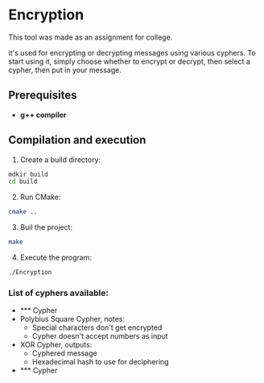 # Encryption
This tool was made as an assignment for college.

it's used for encrypting or decrypting messages using various cyphers.
To start using it,
simply choose whether to encrypt or decrypt,
then select a cypher, then put in your message.

## Prerequisites
- **g++ compiler**

## Compilation and execution
1. Create a build directory:
```Bash
mdkir build
cd build
```
2. Run CMake:
```Bash
cmake ..
```
3. Buil the project:
```Bash
make
```
4. Execute the program:
```Bash
./Encryption
```

### List of cyphers available:
+ *** Cypher
+ Polybius Square Cypher, notes:
  + Special characters don't get encrypted
  + Cypher doesn't accept numbers as input
+ XOR Cypher, outputs:
  + Cyphered message
  + Hexadecimal hash to use for deciphering
+ *** Cypher
